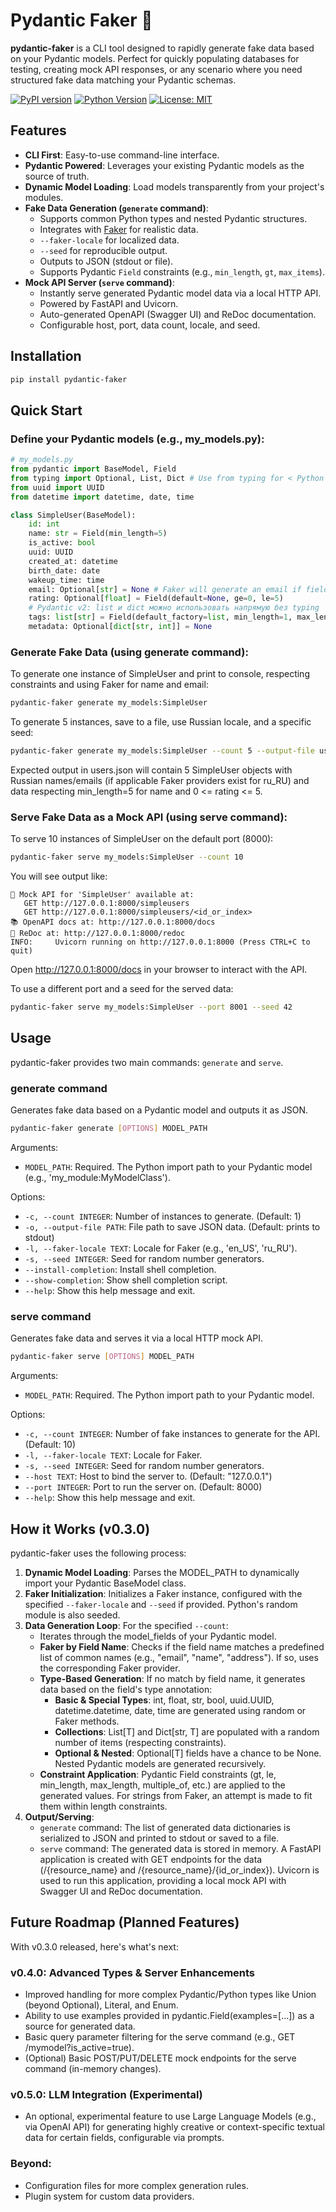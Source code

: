 # Pydantic Faker 🚀

**pydantic-faker** is a CLI tool designed to rapidly generate fake data based on your Pydantic models. Perfect for quickly populating databases for testing, creating mock API responses, or any scenario where you need structured fake data matching your Pydantic schemas.

[![PyPI version](https://badge.fury.io/py/pydantic-faker.svg)](https://badge.fury.io/py/pydantic-faker)
[![Python Version](https://img.shields.io/pypi/pyversions/pydantic-faker.svg)](https://pypi.org/project/pydantic-faker/)
[![License: MIT](https://img.shields.io/badge/License-MIT-yellow.svg)](https://opensource.org/licenses/MIT)

## Features

* **CLI First**: Easy-to-use command-line interface.
* **Pydantic Powered**: Leverages your existing Pydantic models as the source of truth.
* **Dynamic Model Loading**: Load models transparently from your project's modules.
* **Fake Data Generation (`generate` command)**:
  * Supports common Python types and nested Pydantic structures.
  * Integrates with [Faker](https://faker.readthedocs.io/) for realistic data.
  * `--faker-locale` for localized data.
  * `--seed` for reproducible output.
  * Outputs to JSON (stdout or file).
  * Supports Pydantic `Field` constraints (e.g., `min_length`, `gt`, `max_items`).
* **Mock API Server (`serve` command)**:
  * Instantly serve generated Pydantic model data via a local HTTP API.
  * Powered by FastAPI and Uvicorn.
  * Auto-generated OpenAPI (Swagger UI) and ReDoc documentation.
  * Configurable host, port, data count, locale, and seed.

## Installation

```bash
pip install pydantic-faker
```

## Quick Start

### Define your Pydantic models (e.g., my_models.py):

```python
# my_models.py
from pydantic import BaseModel, Field
from typing import Optional, List, Dict # Use from typing for < Python 3.9
from uuid import UUID
from datetime import datetime, date, time

class SimpleUser(BaseModel):
    id: int
    name: str = Field(min_length=5)
    is_active: bool
    uuid: UUID
    created_at: datetime
    birth_date: date
    wakeup_time: time
    email: Optional[str] = None # Faker will generate an email if field name is "email"
    rating: Optional[float] = Field(default=None, ge=0, le=5)
    # Pydantic v2: list и dict можно использовать напрямую без typing
    tags: list[str] = Field(default_factory=list, min_length=1, max_length=3)
    metadata: Optional[dict[str, int]] = None
```

### Generate Fake Data (using generate command):

To generate one instance of SimpleUser and print to console, respecting constraints and using Faker for name and email:

```bash
pydantic-faker generate my_models:SimpleUser
```

To generate 5 instances, save to a file, use Russian locale, and a specific seed:

```bash
pydantic-faker generate my_models:SimpleUser --count 5 --output-file users.json --faker-locale ru_RU --seed 123
```

Expected output in users.json will contain 5 SimpleUser objects with Russian names/emails (if applicable Faker providers exist for ru_RU) and data respecting min_length=5 for name and 0 <= rating <= 5.

### Serve Fake Data as a Mock API (using serve command):

To serve 10 instances of SimpleUser on the default port (8000):

```bash
pydantic-faker serve my_models:SimpleUser --count 10
```

You will see output like:

```
🚀 Mock API for 'SimpleUser' available at:
   GET http://127.0.0.1:8000/simpleusers
   GET http://127.0.0.1:8000/simpleusers/<id_or_index>
📚 OpenAPI docs at: http://127.0.0.1:8000/docs
📄 ReDoc at: http://127.0.0.1:8000/redoc
INFO:     Uvicorn running on http://127.0.0.1:8000 (Press CTRL+C to quit)
```

Open http://127.0.0.1:8000/docs in your browser to interact with the API.

To use a different port and a seed for the served data:

```bash
pydantic-faker serve my_models:SimpleUser --port 8001 --seed 42
```

## Usage

pydantic-faker provides two main commands: `generate` and `serve`.

### generate command

Generates fake data based on a Pydantic model and outputs it as JSON.

```bash
pydantic-faker generate [OPTIONS] MODEL_PATH
```

Arguments:
- `MODEL_PATH`: Required. The Python import path to your Pydantic model (e.g., 'my_module:MyModelClass').

Options:
- `-c, --count INTEGER`: Number of instances to generate. (Default: 1)
- `-o, --output-file PATH`: File path to save JSON data. (Default: prints to stdout)
- `-l, --faker-locale TEXT`: Locale for Faker (e.g., 'en_US', 'ru_RU').
- `-s, --seed INTEGER`: Seed for random number generators.
- `--install-completion`: Install shell completion.
- `--show-completion`: Show shell completion script.
- `--help`: Show this help message and exit.

### serve command

Generates fake data and serves it via a local HTTP mock API.

```bash
pydantic-faker serve [OPTIONS] MODEL_PATH
```

Arguments:
- `MODEL_PATH`: Required. The Python import path to your Pydantic model.

Options:
- `-c, --count INTEGER`: Number of fake instances to generate for the API. (Default: 10)
- `-l, --faker-locale TEXT`: Locale for Faker.
- `-s, --seed INTEGER`: Seed for random number generators.
- `--host TEXT`: Host to bind the server to. (Default: "127.0.0.1")
- `--port INTEGER`: Port to run the server on. (Default: 8000)
- `--help`: Show this help message and exit.

## How it Works (v0.3.0)

pydantic-faker uses the following process:

1. **Dynamic Model Loading**: Parses the MODEL_PATH to dynamically import your Pydantic BaseModel class.
2. **Faker Initialization**: Initializes a Faker instance, configured with the specified `--faker-locale` and `--seed` if provided. Python's random module is also seeded.
3. **Data Generation Loop**: For the specified `--count`:
   - Iterates through the model_fields of your Pydantic model.
   - **Faker by Field Name**: Checks if the field name matches a predefined list of common names (e.g., "email", "name", "address"). If so, uses the corresponding Faker provider.
   - **Type-Based Generation**: If no match by field name, it generates data based on the field's type annotation:
     - **Basic & Special Types**: int, float, str, bool, uuid.UUID, datetime.datetime, date, time are generated using random or Faker methods.
     - **Collections**: List[T] and Dict[str, T] are populated with a random number of items (respecting constraints).
     - **Optional & Nested**: Optional[T] fields have a chance to be None. Nested Pydantic models are generated recursively.
   - **Constraint Application**: Pydantic Field constraints (gt, le, min_length, max_length, multiple_of, etc.) are applied to the generated values. For strings from Faker, an attempt is made to fit them within length constraints.
4. **Output/Serving**:
   - `generate` command: The list of generated data dictionaries is serialized to JSON and printed to stdout or saved to a file.
   - `serve` command: The generated data is stored in memory. A FastAPI application is created with GET endpoints for the data (/{resource_name} and /{resource_name}/{id_or_index}). Uvicorn is used to run this application, providing a local mock API with Swagger UI and ReDoc documentation.

## Future Roadmap (Planned Features)

With v0.3.0 released, here's what's next:

### v0.4.0: Advanced Types & Server Enhancements
- Improved handling for more complex Pydantic/Python types like Union (beyond Optional), Literal, and Enum.
- Ability to use examples provided in pydantic.Field(examples=[...]) as a source for generated data.
- Basic query parameter filtering for the serve command (e.g., GET /mymodel?is_active=true).
- (Optional) Basic POST/PUT/DELETE mock endpoints for the serve command (in-memory changes).

### v0.5.0: LLM Integration (Experimental)
- An optional, experimental feature to use Large Language Models (e.g., via OpenAI API) for generating highly creative or context-specific textual data for certain fields, configurable via prompts.

### Beyond:
- Configuration files for more complex generation rules.
- Plugin system for custom data providers.
